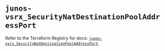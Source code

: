 # `junos-vsrx_SecurityNatDestinationPoolAddressPort`

Refer to the Terraform Registry for docs: [`junos-vsrx_SecurityNatDestinationPoolAddressPort`](https://registry.terraform.io/providers/juniper/junos-vsrx/20.32.106/docs/resources/security_nat_destination_pool_address_port).
